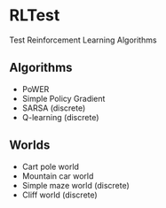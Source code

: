 # RLTest
Test Reinforcement Learning Algorithms

## Algorithms
- PoWER
- Simple Policy Gradient
- SARSA (discrete)
- Q-learning (discrete)

## Worlds
- Cart pole world
- Mountain car world
- Simple maze world (discrete)
- Cliff world (discrete)
